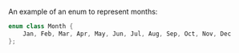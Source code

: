 An example of an enum to represent months:

```C++
enum class Month {
	Jan, Feb, Mar, Apr, May, Jun, Jul, Aug, Sep, Oct, Nov, Dec		
};
```